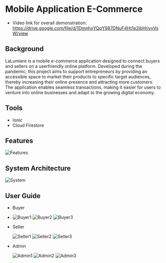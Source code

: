 # Mobile Application E-Commerce
- Video link for overall demonstration: https://drive.google.com/file/d/1DmnhxYQqY987DNuF4Ht1e2ibHrivvVsW/view

## Background
LaLumiere is a mobile e-commerce application designed to connect buyers and sellers on a userfriendly online platform. Developed during the pandemic, this project aims to support entrepreneurs by providing an accessible space to market their products to specific target audiences, thereby increasing their online presence and attracting more customers. The application enables seamless transactions, making it easier for users to venture into online businesses and adapt to the growing digital economy.

## Tools
- Ionic
- Cloud Firestore


## Features
![Features](https://github.com/user-attachments/assets/b298c762-59e1-4fcc-b46b-32c18b73d7d2)


## System Architecture
![System](https://github.com/user-attachments/assets/37a76556-2e4f-4936-a15b-20cdcdd2c046)



## User Guide
- Buyer
- 
  ![Buyer1](https://github.com/user-attachments/assets/1c38797e-5ffc-4dd8-8a01-f6d40030557f) ![Buyer2](https://github.com/user-attachments/assets/e0ffd4c8-3e02-40b7-b41c-41bda4f37918) ![Buyer3](https://github.com/user-attachments/assets/5e593287-7487-4237-925f-9f44ede0e1d9)


- Seller
  
  ![Seller1](https://github.com/user-attachments/assets/24e7a9fc-2e03-47be-a6ee-e2d602c19ecb) ![Seller2](https://github.com/user-attachments/assets/05093fdc-49ba-45eb-a6e1-52ec4f4c670e) ![Seller3](https://github.com/user-attachments/assets/ae1a5f82-119e-4ce0-870f-790362203314)



- Admin
 
   ![Admin1](https://github.com/user-attachments/assets/02831d52-cfd2-463e-a24a-877e7ca14d73) ![Admin2](https://github.com/user-attachments/assets/bf82a669-1587-44e6-9176-31f938de71c7) ![Admin3](https://github.com/user-attachments/assets/adcd9501-ae30-4e36-92e0-45bd221fd065)







